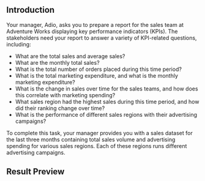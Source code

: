 ## Introduction
Your manager, Adio, asks you to prepare a report for the sales team at Adventure Works displaying key performance indicators (KPIs). The stakeholders need your report to answer a variety of KPI-related questions, including:

- What are the total sales and average sales?
- What are the monthly total sales?
- What is the total number of orders placed during this time period?
- What is the total marketing expenditure, and what is the monthly marketing expenditure?
- What is the change in sales over time for the sales teams, and how does this correlate with marketing spending?
- What sales region had the highest sales during this time period, and how did their ranking change over time?
- What is the performance of different sales regions with their advertising campaigns?

To complete this task, your manager provides you with a sales dataset for the last three months containing total sales volume and advertising spending for various sales regions. Each of these regions runs different advertising campaigns.

## Result Preview
